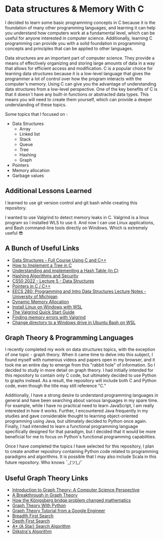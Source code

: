 
# Data structures & Memory With C

I decided to learn some basic programming concepts in C because it is the foundation of many other programming languages, and learning it can help you understand how computers work at a fundamental level, which can be useful for anyone interested in computer science. Additionally, learning C programming can provide you with a solid foundation in programming concepts and principles that can be applied to other languages.

Data structures are an important part of computer science. They provide a means of effectively organizing and storing large amounts of data in a way that allows for efficient access and modification. C is a popular choice for learning data structures because it is a low-level language that gives the programmer a lot of control over how the program interacts with the computer's memory. Using C can give you the advantage of understanding data structures from a low-level perspective. One of the key benefits of C is that it doesn`t have any built-in functions or abstracted data types. This means you will need to create them yourself, which can provide a deeper understanding of these topics.

Some topics that I focused on :

 - Data Structures
   - Array
   - Linked list
   - Stack
   - Queue
   - Tree
   - Hashing
   - Graph
 - Pointers
 - Memory allocation
 - Garbage values

## Additional Lessons Learned

I learned to use git version control and git bash while creating this repository. 

I wanted to use Valgrind to detect memory leaks in C. Valgrind is a linux program so I installed WLS to use it. And now I can use Linux applications, and Bash command-line tools directly on Windows. Which is extremely useful  😎
  
## A Bunch of Useful Links
 - [Data Structures - Full Course Using C and C++](https://youtu.be/B31LgI4Y4DQ)
 - [How to Implement a Tree in C](https://youtu.be/UbhlOk7vjVY)
 - [Understanding and implementing a Hash Table (in C)](https://www.youtube.com/watch?v=2Ti5yvumFTU)
 - [Hashing Algorithms and Security](https://www.youtube.com/watch?v=b4b8ktEV4Bg)
 - [CS50 2022 - Lecture 5 - Data Structures](https://www.youtube.com/watch?v=X8h4dq9Hzq8)
 - [Pointers in C / C++](https://youtu.be/zuegQmMdy8M)
 - [EECS 280: Programming and Intro Data Structures Lecture Notes - University of Michigan](https://eecs280staff.github.io/notes/)
 - [Dynamic Memory Allocation](https://youtu.be/9uhSYDY4sxA)
 - [Install Linux on Windows with WSL](https://learn.microsoft.com/en-us/windows/wsl/install) 
 - [The Valgrind Quick Start Guide](https://valgrind.org/docs/manual/quick-start.html)
 - [Finding memory errors with Valgrind](https://youtu.be/Sddn1UjzSAo) 
 - [Change directory to a Windows drive in Ubuntu Bash on WSL](https://askubuntu.com/questions/831361/can-i-change-directory-to-a-windows-drive-in-ubuntu-bash-on-wsl)

## Graph Theory & Programming Languages

I recently completed my work on data structures topics, with the exception of one topic - graph theory. When it came time to delve into this subject, I found myself with numerous videos and papers open in my browser, and it took me an entire day to emerge from this "rabbit hole" of information. So I decided to study in more detail on graph theory. I had initially intended for this repository to contain only C code, but ultimately decided to use Python to graphs instead. As a result, the repository will include both C and Python code, even though the title may still reference "C."

Additionally, I have a strong desire to understand programming languages in general and have been searching about various languages in my spare time. For example, while I have no practical need to learn JavaScript, I am really interested in how it works. Further, I encountered Java frequently in my studies and gave considerable thought to learning object-oriented programming using Java, but ultimately decided to Python once again. Finally, I had intended to learn a functional programming language specifically designed for that paradigm, but I decided that it would be more beneficial for me to focus on Python's functional programming capabilities.

Once I have completed the topics I have selected for this repository, I plan to create another repository containing Python code related to programming paradigms and algorithms. It is possible that I may also include Scala in this future repository. Who knows ¯\_(ツ)_/¯

## Useful Graph Theory Links

 - [Introduction to Graph Theory: A Computer Science Perspective](https://youtu.be/LFKZLXVO-Dg)
 - [A Breakthrough in Graph Theory](https://youtu.be/Tnu_Ws7Llo4)
 - [How the Königsberg bridge problem changed mathematics](https://youtu.be/nZwSo4vfw6c)
 - [Graph Theory With Python](https://www.youtube.com/playlist?list=PLLIPpKeh9v3ZFEHvNd5xqUrCkqLgXnekL)
 - [Graph Theory Tutorial from a Google Engineer](https://youtu.be/09_LlHjoEiY)
 - [Breadth First Search](https://youtu.be/xlVX7dXLS64)
 - [Depth First Search](https://youtu.be/PMMc4VsIacU)
 - [A* (A Star) Search Algorithm](https://youtu.be/ySN5Wnu88nE)
 - [Dijkstra's Algorithm](https://youtu.be/GazC3A4OQTE)